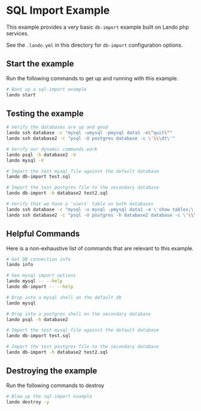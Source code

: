 SQL Import Example
==================

This example provides a very basic `db-import` example built on Lando php services.

See the `.lando.yml` in this directory for `db-import` configuration options.

Start the example
---------------

Run the following commands to get up and running with this example.

```bash
# Boot up a sql-import example
lando start
```

Testing the example
-------------------

```bash
# Verify the databases are up and good
lando ssh database -c "mysql -umysql -pmysql data1 -e\"quit\""
lando ssh database2 -c "psql -U postgres database -c \'\\\dt\'"

# Verify our dynamic commands work
lando psql -h database2 -V
lando mysql -V

# Import the test mysql file against the default database
lando db-import test.sql

# Import the test postgres file to the secondary database
lando db-import -h database2 test2.sql

# Verify that we have a 'users' table on both databases
lando ssh database -c "mysql -u mysql -pmysql data1 -e \'show tables;\' | grep users"
lando ssh database2 -c "psql -U postgres -h database2 database -c \'\\\dt\' | grep users"
```

Helpful Commands
----------------

Here is a non-exhaustive list of commands that are relevant to this example.

```bash
# Get DB connection info
lando info

# See mysql import options
lando mysql -- --help
lando db-import -- --help

# Drop into a mysql shell on the default db
lando mysql

# Drop into a postgres shell on the secondary database
lando psql -h database2

# Import the test mysql file against the default database
lando db-import test.sql

# Import the test postgres file to the secondary database
lando db-import -h database2 test2.sql
```

Destroying the example
----------------------

Run the following commands to destroy

```bash
# Blow up the sql-import example
lando destroy -y
```
